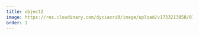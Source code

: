 ```yaml
---
title: object2
image: https://res.cloudinary.com/dyciaxri0/image/upload/v1733213858/01.RHogarth-Gear_Vector_2014_MDF_acrylic_metal_rubber_105x100x25cm_hhoecf.jpg
order: 1
---
```

